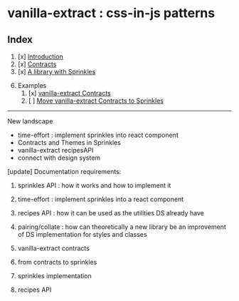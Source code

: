 # vanilla-extract : css-in-js patterns




## Index
1. [x] [Introduction](intro.md)
2. [x] [Contracts](contracts.md)
3. [x] [A library with Sprinkles](library-with-Sprinkles.md)
<!-- 4. [ ] [Themes Variations](themes-variations.md) -->
<!-- 5. [ ] [recipes API](recipes-API.md) -->
6. Examples
      1. [x] [vanilla-extract Contracts](examples/vanilla-extract-Contracts/README.md)
      2. [ ] [Move vanilla-extract Contracts to Sprinkles](examples/move-Contracts-to-Sprinkles/README.md)




















---


New landscape
* time-effort : implement sprinkles into react component
* Contracts and Themes in Sprinkles
* vanilla-extract recipesAPI
* connect with design system


[update] Documentation requirements:
1. sprinkles API : how it works and how to implement it
2. time-effort : implement sprinkles into a react component
3. recipes API : how it can be used as the utilities DS already have
4. pairing/collate : how can theoretically a new library be an improvement of DS implementation for styles and classes




5. vanilla-extract contracts
6. from contracts to sprinkles
7. sprinkles implementation
8. recipes API













